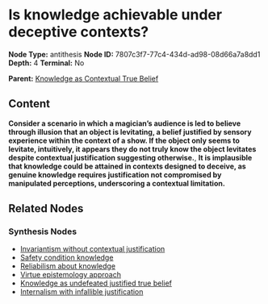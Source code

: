 # Is knowledge achievable under deceptive contexts?

**Node Type:** antithesis
**Node ID:** 7807c3f7-77c4-434d-ad98-08d66a7a8dd1
**Depth:** 4
**Terminal:** No

**Parent:** [Knowledge as Contextual True Belief](knowledge-as-contextual-true-belief-synthesis-6135d0f2-86bf-4615-b1ad-9a20089d3150.md)

## Content

**Consider a scenario in which a magician’s audience is led to believe through illusion that an object is levitating, a belief justified by sensory experience within the context of a show. If the object only seems to levitate, intuitively, it appears they do not truly know the object levitates despite contextual justification suggesting otherwise.**, **It is implausible that knowledge could be attained in contexts designed to deceive, as genuine knowledge requires justification not compromised by manipulated perceptions, underscoring a contextual limitation.**

## Related Nodes

### Synthesis Nodes

- [Invariantism without contextual justification](invariantism-without-contextual-justification-synthesis-2918aa79-b372-4abc-ac14-2d404e24a1f7.md)
- [Safety condition knowledge](safety-condition-knowledge-synthesis-1795b865-e01c-40d3-ad34-8375df1b9064.md)
- [Reliabilism about knowledge](reliabilism-about-knowledge-synthesis-0f330761-254a-46a9-bfa3-6fff184c5a7e.md)
- [Virtue epistemology approach](virtue-epistemology-approach-synthesis-449b89df-8a22-4507-bdb9-7597c9c05645.md)
- [Knowledge as undefeated justified true belief](knowledge-as-undefeated-justified-true-belief-synthesis-53e6c169-0b36-409f-9744-c5fbdbdc631b.md)
- [Internalism with infallible justification](internalism-with-infallible-justification-synthesis-4aab4e9a-5dbd-4275-9de3-2e6d3e0b0b33.md)
